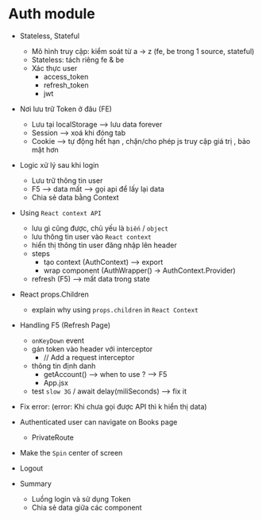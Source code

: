 # Auth module

- Stateless, Stateful
    - Mô hình truy cập: kiểm soát từ a -> z (fe, be trong 1 source, stateful)
    - Stateless: tách riêng fe & be
    - Xác thực user 
        - access_token
        - refresh_token
        - jwt 
- Nơi lưu trữ Token ở đâu (FE)
    - Lưu tại localStorage --> lưu data forever
    - Session --> xoá khi đóng tab 
    - Cookie --> tự động hết hạn , chặn/cho phép js truy cập giá trị , bảo mật hơn 
- Logic xử lý sau khi login 
    - Lưu trữ thông tin user 
    - F5 --> data mất --> gọi api để lấy lại data 
    - Chia sẻ data bằng Context 

- Using `React context API`
    - lưu gì cũng được, chủ yếu là `biến` / `object` 
    - lưu thông tin user vào `React context`
    - hiển thị thông tin user đăng nhập lên header 
    - steps
        - tạo context (AuthContext) --> export 
        - wrap component (AuthWrapper() -> AuthContext.Provider)
    - refresh (F5) --> mất data trong state 
- React props.Children
    - explain why using `props.children` in `React Context`
- Handling F5 (Refresh Page)
    - `onKeyDown` event
    - gán token vào header với interceptor
        - // Add a request interceptor
    - thông tin định danh 
        - getAccount() --> when to use ? --> F5
        - App.jsx
    - test `slow 3G` / await delay(miliSeconds) --> fix it 
- Fix error: (error: Khi chưa gọi được API thì k hiển thị data)
- Authenticated user can navigate on Books page
    - PrivateRoute
- Make the `Spin` center of screen
- Logout
- Summary
    - Luồng login và sử dụng Token
    - Chia sẻ data giữa các component
